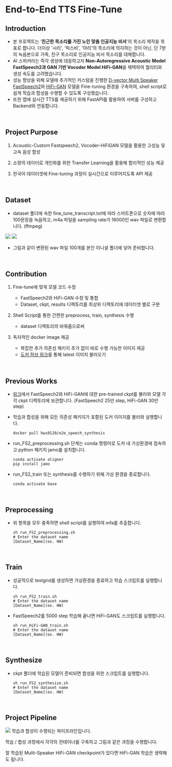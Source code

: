 # End-to-End TTS Fine-Tune

## Introduction

- 본 프로젝트는 ‘**친근한 목소리를 가진 노인 맞춤 인공지능 비서**'의 목소리 제작을 목표로 합니다. 더이상 '시리', '빅스비', '아리'의 목소리에 의지하는 것이 아닌, 단 7분의 녹음본으로 가족, 친구 목소리로 인공지능 비서 목소리를 대체합니다.
- AI 스피커라는 즉각 생성에 대응하고자 **Non-Autoregressive Acoustic Model FastSpeech2과 GAN 기반 Vocoder Model HiFi-GAN**을 채택하여 퀄리티와 생성 속도를 고려했습니다.
- 성능 향상을 위해 모델에 추가적인 커스텀을 진행한 [D-vector Multi Speaker FastSpeech2](https://github.com/hwRG/FastSpeech2-Pytorch-Korean-Multi-Speaker)와 [HiFi-GAN](https://github.com/hwRG/HiFi-GAN-Pytorch) 모델을 Fine-tuning 환경을 구축하여, shell script로 쉽게 학습과 합성을 수행할 수 있도록 구성했습니다.
- 또한 앱에 실시간 TTS를 제공하기 위해 FastAPI를 활용하여 서버를 구성하고 Backend와 연동합니다.

<br>

## Project Purpose

1. Acoustic-Custom Fastspeech2, Vocoder-HiFiGAN 모델을 활용한 고성능 및 고속 음성 합성

2. 소량의 데이터로 개인화를 위한 Transfer Learning을 활용해 합리적인 성능 제공  
3. 한국어 데이터셋에 Fine-tuning 과정이 실시간으로 이루어지도록 API 제공

<br>

## Dataset

- dataset 폴더에 속한 fine_tune_transcript.txt에 따라 스마트폰으로 숫자에 따라 100문장을 녹음하고, m4a 파일을 sampling rate가 16000인 wav 파일로 변환합니다.  (ffmpeg)

![](https://velog.velcdn.com/images/hws0120/post/ffa4b385-9a4c-49a4-a01b-3ccb45e52a90/image.png) ![](https://velog.velcdn.com/images/hws0120/post/7efaba35-5558-469a-8c65-65dbe696d195/image.png)
- 그림과 같이 변환된 wav 파일 100개를 본인 이니셜 폴더에 넣어 준비합니다.

<br>

## Contribution
1. Fine-tune에 맞게 모델 코드 수정

   + FastSpeech2와 HiFi-GAN 수정 및 통합
   + Dataset, ckpt, results 디렉토리를 최상위 디렉토리에 데이터셋 별로 구분
2. Shell Script를 통한 간편한 preprocess, train, synthesis 수행 
   - dataset 디렉토리의 바꿔줌으로써 
3. 독자적인 docker image 제공
   - 복잡한 추가 의존성 패키지 추가 없이 바로 수행 가능한 이미지 제공 
   - [도커 허브 링크](https://hub.docker.com/r/hws0120/e2e_speech_synthesis)를 통해 latest 이미지 불러오기

<br>



## Previous Works
- [링크]()에서 FastSpeech2와 HiFi-GAN에 대한 pre-trained ckpt를 불러와 모델 각각 ckpt 디렉토리에 보관합니다. (FastSpeech2 25만 step, HiFi-GAN 30만 step) 

- 학습과 합성을 위해 모든 의존성 패키지가 포함된 도커 이미지를 불러와 실행합니다.

  ```
  docker pull hws0120/e2e_speech_synthesis 
  ```

- run_FS2_preprocessing.sh 단계는 conda 명령어로 도커 내 가상환경에 접속하고 python 패키지 jamo를 설치합니다.

  ```
  conda activate aligner
  pip install jamo
  ```

- run_FS2_train 또는 synthesis를 수행하기 위해 가상 환경을 종료합니다.

  ```
  conda activate base
  ```

<br>

## Preprocessing

- 위 항목을 모두 충족하면 shell script를 실행하여 mfa를 추출합니다.

  ```
  sh run_FS2_preprocessing.sh
  # Enter the dataset name
  [Dataset_Name](ex. HW)
  ```

  <br>

## Train

- 성공적으로 textgrid를 생성하면 가상환경을 종료하고 학습 스크립트를 실행합니다.  

  ```
  sh run_FS2_train.sh
  # Enter the dataset name
  [Dataset_Name](ex. HW)
  ```

- FastSpeech2를 5000 step 학습해 끝나면 HiFi-GAN도 스크립트를 실행합니다.  

  ```
  sh run_HiFi-GAN_train.sh
  # Enter the dataset name
  [Dataset_Name](ex. HW)
  ```

  <br>

## Synthesize

- ckpt 폴더에 학습된 모델이 준비되면 합성을 위한 스크립트를 실행합니다.

  ```
  sh run_FS2_synthesize.sh
  # Enter the dataset name
  [Dataset_Name](ex. HW)
  ```

<br>

## Project Pipeline
![](https://velog.velcdn.com/images/hws0120/post/0e5f6fbd-002a-4f0f-a172-b0201480bb23/image.png)
학습과 합성이 수행되는 파이프라인입니다.<br>

학습 / 합성 과정에서 각각의 컨테이너를 구축하고 그림과 같은 과정을 수행합니다.<br>

잘 학습된 Multi-Speaker HiFi-GAN checkpoint가 있다면 HiFi-GAN 학습은 생략해도 됩니다.
